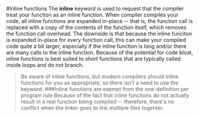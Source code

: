#Inline functions
The **inline** keyword is used to request that the compiler treat your function as an inline function. When compiler compiles your code, all inline functions are expanded in-place -- that is, the function call is replaced with a copy of the contents of the function itself, which removes the function call overhead. The downside is that because the inline funciton is expanded in-place for *every* function call, this can make your compiled code quite a bit larger, especially if the inline function is long and/or there are many calls to the inline function.
Because of the potential for code bloat, inline functions is best suited to short functions that are typically called inside loops and do not branch.
> Be aware of inline functions, but modern compilers should inline functions for you as appropriate, so there isn't a need to use the keyword.
###Inline functions are exempt from the one-definition per program rule
Because of the fact that inline functions do not actually result in a real function being compiled -- therefore, there's no conflict when the linker goes to link multiple files togehter.
